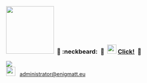 ### <img src="http://cdn.shopify.com/s/files/1/0328/1226/9708/files/enigmatt-logo_fb71b49e-8dbe-45dd-9e1c-2bd9f8060ec7_2048x.png?v=1581328312%202048w" width="130px" /> &nbsp;:wrench:&nbsp;:neckbeard:&nbsp;&nbsp;:satellite:&nbsp; <img height="25" width="25" src="https://image.flaticon.com/icons/svg/733/733590.svg" /> <a href="https://www.youtube.com/Enigmatt_eu" target="_blank">Click!</a>&nbsp; 👋
<img src="https://i0.wp.com/www.ict-pulse.com/wp-content/uploads/2019/05/Matrix-data-zero-one-world-map-Jonny-Lindner-Pixabay-.jpg?resize=1024%2C610&ssl=1" /><br>
<img height="25" width="25" src="https://image.flaticon.com/icons/svg/95/95645.svg" /> &nbsp; administrator@enigmatt.eu <br>

<!--
**enigmatt-pl/enigmatt-pl** is a ✨ _special_ ✨ repository because its `README.md` (this file) appears on your GitHub profile.

Here are some ideas to get you started:

- 🔭 I’m currently working on ...
- 🌱 I’m currently learning ...
- 👯 I’m looking to collaborate on ...
- 🤔 I’m looking for help with ...
- 💬 Ask me about ...
- 📫 How to reach me: ...
- 😄 Pronouns: ...
- ⚡ Fun fact: ...
-->
